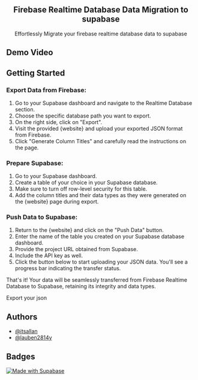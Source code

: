  <h2 align="center">Firebase Realtime Database Data Migration to supabase </h2>

<p align="center"> Effortlessly Migrate your firebase realtime database data to supabase </p>

## Demo Video


## Getting Started

### Export Data from Firebase:
1. Go to your Supabase dashboard and navigate to the Realtime Database section.
2. Choose the specific database path you want to export.
3. On the right side, click on "Export".
4. Visit the provided {website} and upload your exported JSON format from Firebase.
5. Click "Generate Column Titles" and carefully read the instructions on the page.

### Prepare Supabase:
1. Go to your Supabase dashboard.
2. Create a table of your choice in your Supabase database.
3. Make sure to turn off row-level security for this table.
4. Add the column titles and their data types as they were generated on the {website} page during export.

### Push Data to Supabase:
1. Return to the {website} and click on the "Push Data" button.
2. Enter the name of the table you created on your Supabase database dashboard.
3. Provide the project URL obtained from Supabase.
4. Include the API key as well.
5. Click the button below to start uploading your JSON data. You'll see a progress bar indicating the transfer status.

That's it! Your data will be seamlessly transferred from Firebase Realtime Database to Supabase, retaining its integrity and data types.


Export your json 


## Authors

- [@itsallan](https://github.com/itsallan)
- [@lauben2814y](https://github.com/lauben2814y)
## Badges
[![Made with Supabase](https://supabase.com/badge-made-with-supabase-dark.svg)](https://supabase.com)
